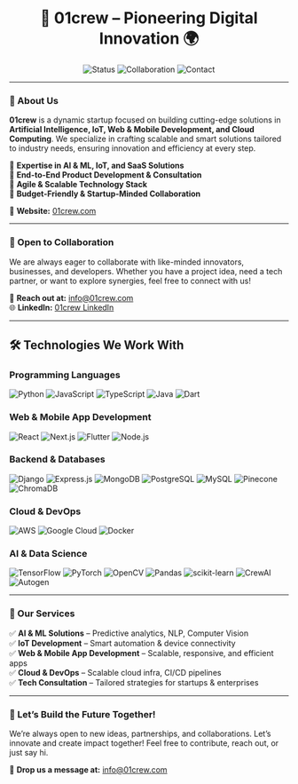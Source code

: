### <h1 align="center">🚀 01crew – Pioneering Digital Innovation 🌍</h1>

<p align="center">
 <img src="https://img.shields.io/badge/Status-Active-brightgreen" alt="Status" />
 <img src="https://img.shields.io/badge/Collaboration-Open-blue" alt="Collaboration" />
 <img src="https://img.shields.io/badge/Contact-info@01crew.com-red" alt="Contact" />
</p>

---

### 🌟 About Us
**01crew** is a dynamic startup focused on building cutting-edge solutions in **Artificial Intelligence, IoT, Web & Mobile Development, and Cloud Computing**. We specialize in crafting scalable and smart solutions tailored to industry needs, ensuring innovation and efficiency at every step.

🔹 **Expertise in AI & ML, IoT, and SaaS Solutions**  
🔹 **End-to-End Product Development & Consultation**  
🔹 **Agile & Scalable Technology Stack**  
🔹 **Budget-Friendly & Startup-Minded Collaboration**  

📍 **Website:** [01crew.com](https://01crew.com)

---

### 🤝 Open to Collaboration
We are always eager to collaborate with like-minded innovators, businesses, and developers. Whether you have a project idea, need a tech partner, or want to explore synergies, feel free to connect with us!

💌 **Reach out at:** info@01crew.com  
🌐 **LinkedIn:** [01crew LinkedIn](https://www.linkedin.com/company/01crew/)

---

## 🛠️ Technologies We Work With

### **Programming Languages**
![Python](https://img.shields.io/badge/Python-3776AB?style=for-the-badge&logo=python&logoColor=white) ![JavaScript](https://img.shields.io/badge/JavaScript-F7DF1E?style=for-the-badge&logo=javascript&logoColor=black) ![TypeScript](https://img.shields.io/badge/TypeScript-007ACC?style=for-the-badge&logo=typescript&logoColor=white) ![Java](https://img.shields.io/badge/Java-ED8B00?style=for-the-badge&logo=java&logoColor=white) ![Dart](https://img.shields.io/badge/Dart-0175C2?style=for-the-badge&logo=dart&logoColor=white)

### **Web & Mobile App Development**
![React](https://img.shields.io/badge/React-20232A?style=for-the-badge&logo=react&logoColor=61DAFB) ![Next.js](https://img.shields.io/badge/Next.js-000000?style=for-the-badge&logo=nextdotjs&logoColor=white) ![Flutter](https://img.shields.io/badge/Flutter-02569B?style=for-the-badge&logo=flutter&logoColor=white) ![Node.js](https://img.shields.io/badge/Node.js-43853D?style=for-the-badge&logo=node.js&logoColor=white)

### **Backend & Databases**
![Django](https://img.shields.io/badge/Django-092E20?style=for-the-badge&logo=django&logoColor=white) ![Express.js](https://img.shields.io/badge/Express.js-404D59?style=for-the-badge) ![MongoDB](https://img.shields.io/badge/MongoDB-4EA94B?style=for-the-badge&logo=mongodb&logoColor=white) ![PostgreSQL](https://img.shields.io/badge/PostgreSQL-316192?style=for-the-badge&logo=postgresql&logoColor=white) ![MySQL](https://img.shields.io/badge/MySQL-4479A1?style=for-the-badge&logo=mysql&logoColor=white) ![Pinecone](https://img.shields.io/badge/Pinecone-39A0ED?style=for-the-badge&logo=pinecone&logoColor=white) ![ChromaDB](https://img.shields.io/badge/ChromaDB-FF6F00?style=for-the-badge&logo=chroma&logoColor=white)


### **Cloud & DevOps**
![AWS](https://img.shields.io/badge/AWS-232F3E?style=for-the-badge&logo=amazonaws&logoColor=white) ![Google Cloud](https://img.shields.io/badge/Google%20Cloud-4285F4?style=for-the-badge&logo=google-cloud&logoColor=white) ![Docker](https://img.shields.io/badge/Docker-2496ED?style=for-the-badge&logo=docker&logoColor=white) 

### **AI & Data Science**
![TensorFlow](https://img.shields.io/badge/TensorFlow-FF6F00?style=for-the-badge&logo=tensorflow&logoColor=white) ![PyTorch](https://img.shields.io/badge/PyTorch-EE4C2C?style=for-the-badge&logo=pytorch&logoColor=white) ![OpenCV](https://img.shields.io/badge/OpenCV-5C3EE8?style=for-the-badge&logo=opencv&logoColor=white) ![Pandas](https://img.shields.io/badge/Pandas-150458?style=for-the-badge&logo=pandas&logoColor=white) ![scikit-learn](https://img.shields.io/badge/scikit--learn-F7931E?style=for-the-badge&logo=scikit-learn&logoColor=white) ![CrewAI](https://img.shields.io/badge/CrewAI-000000?style=for-the-badge&logo=crewai&logoColor=white) ![Autogen](https://img.shields.io/badge/Autogen-0078D7?style=for-the-badge&logo=autogen&logoColor=white)


---

### 📌 Our Services
✅ **AI & ML Solutions** – Predictive analytics, NLP, Computer Vision  
✅ **IoT Development** – Smart automation & device connectivity  
✅ **Web & Mobile App Development** – Scalable, responsive, and efficient apps  
✅ **Cloud & DevOps** – Scalable cloud infra, CI/CD pipelines  
✅ **Tech Consultation** – Tailored strategies for startups & enterprises  

---
### 🚀 Let’s Build the Future Together!
We’re always open to new ideas, partnerships, and collaborations. Let’s innovate and create impact together! Feel free to contribute, reach out, or just say hi.  

📩 **Drop us a message at:** info@01crew.com
